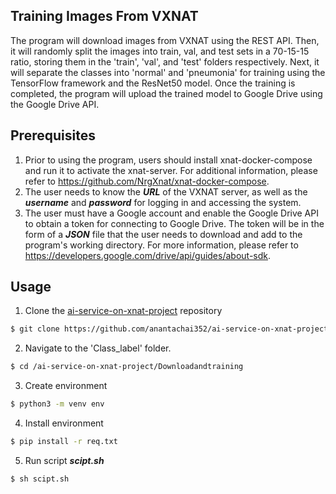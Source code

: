 ## Training Images From VXNAT
The program will download images from VXNAT using the REST API. Then, it will randomly split the images into train, val, and test sets in a 70-15-15 ratio, storing them in the 'train', 'val', and 'test' folders respectively. Next, it will separate the classes into 'normal' and 'pneumonia' for training using the TensorFlow framework and the ResNet50 model. Once the training is completed, the program will upload the trained model to Google Drive using the Google Drive API.

## Prerequisites

1. Prior to using the program, users should install xnat-docker-compose and run it to activate the xnat-server. For additional information, please refer to https://github.com/NrgXnat/xnat-docker-compose.
2. The user needs to know the ***URL*** of the VXNAT server, as well as the ***username*** and ***password*** for logging in and accessing the system.
3. The user must have a Google account and enable the Google Drive API to obtain a token for connecting to Google Drive. The token will be in the form of a ***JSON*** file that the user needs to download and add to the program's working directory. For more information, please refer to https://developers.google.com/drive/api/guides/about-sdk.



## Usage
1. Clone the [ai-service-on-xnat-project](https://github.com/anantachai352/ai-service-on-xnat-project) repository 

```bash
$ git clone https://github.com/anantachai352/ai-service-on-xnat-project
```

2. Navigate to the 'Class_label' folder.

```bash
$ cd /ai-service-on-xnat-project/Downloadandtraining
```

3. Create environment
```bash
$ python3 -m venv env 
```
4. Install environment 
```bash
$ pip install -r req.txt
```
5. Run script ***scipt.sh***
```bash
$ sh scipt.sh
```
